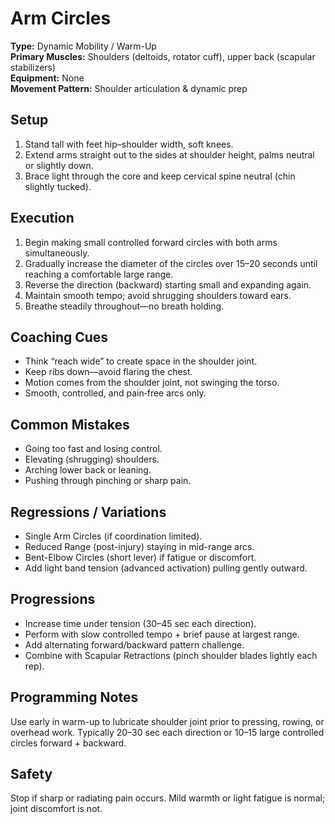 # Arm Circles

**Type:** Dynamic Mobility / Warm-Up  
**Primary Muscles:** Shoulders (deltoids, rotator cuff), upper back (scapular stabilizers)  
**Equipment:** None  
**Movement Pattern:** Shoulder articulation & dynamic prep

## Setup
1. Stand tall with feet hip–shoulder width, soft knees.  
2. Extend arms straight out to the sides at shoulder height, palms neutral or slightly down.  
3. Brace light through the core and keep cervical spine neutral (chin slightly tucked).

## Execution
1. Begin making small controlled forward circles with both arms simultaneously.  
2. Gradually increase the diameter of the circles over 15–20 seconds until reaching a comfortable large range.  
3. Reverse the direction (backward) starting small and expanding again.  
4. Maintain smooth tempo; avoid shrugging shoulders toward ears.  
5. Breathe steadily throughout—no breath holding.

## Coaching Cues
- Think “reach wide” to create space in the shoulder joint.  
- Keep ribs down—avoid flaring the chest.  
- Motion comes from the shoulder joint, not swinging the torso.  
- Smooth, controlled, and pain‑free arcs only.

## Common Mistakes
- Going too fast and losing control.  
- Elevating (shrugging) shoulders.  
- Arching lower back or leaning.  
- Pushing through pinching or sharp pain.

## Regressions / Variations
- Single Arm Circles (if coordination limited).  
- Reduced Range (post-injury) staying in mid-range arcs.  
- Bent-Elbow Circles (short lever) if fatigue or discomfort.  
- Add light band tension (advanced activation) pulling gently outward.

## Progressions
- Increase time under tension (30–45 sec each direction).  
- Perform with slow controlled tempo + brief pause at largest range.  
- Add alternating forward/backward pattern challenge.  
- Combine with Scapular Retractions (pinch shoulder blades lightly each rep).

## Programming Notes
Use early in warm-up to lubricate shoulder joint prior to pressing, rowing, or overhead work. Typically 20–30 sec each direction or 10–15 large controlled circles forward + backward.

## Safety
Stop if sharp or radiating pain occurs. Mild warmth or light fatigue is normal; joint discomfort is not.
